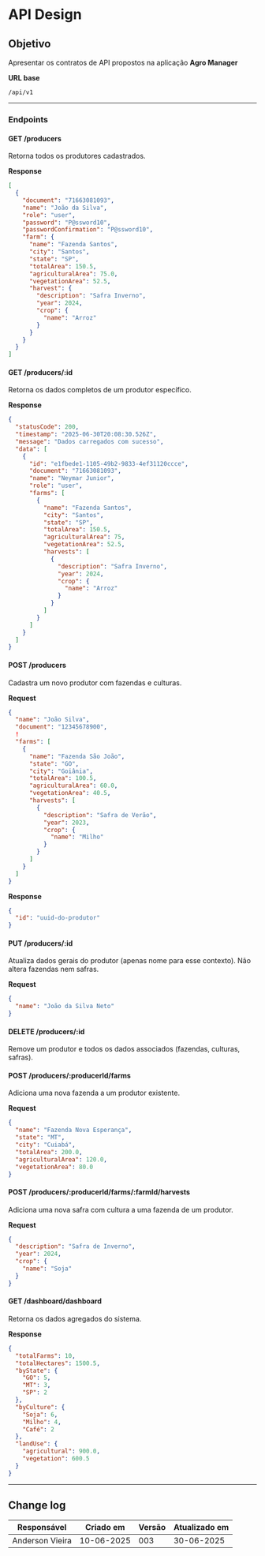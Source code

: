 # API Design

## Objetivo

Apresentar os contratos de API propostos na aplicação **Agro Manager**

**URL base**

`/api/v1`

---

### Endpoints

#### GET /producers

Retorna todos os produtores cadastrados.

**Response**

```json
[
  {
    "document": "71663081093",
    "name": "João da Silva",
    "role": "user",
    "password": "P@ssword10",
    "passwordConfirmation": "P@ssword10",
    "farm": {
      "name": "Fazenda Santos",
      "city": "Santos",
      "state": "SP",
      "totalArea": 150.5,
      "agriculturalArea": 75.0,
      "vegetationArea": 52.5,
      "harvest": {
        "description": "Safra Inverno",
        "year": 2024,
        "crop": {
          "name": "Arroz"
        }
      }
    }
  }
]
```

#### GET /producers/:id

Retorna os dados completos de um produtor específico.

**Response**

```json
{
  "statusCode": 200,
  "timestamp": "2025-06-30T20:08:30.526Z",
  "message": "Dados carregados com sucesso",
  "data": [
    {
      "id": "e1fbede1-1105-49b2-9833-4ef31120ccce",
      "document": "71663081093",
      "name": "Neymar Junior",
      "role": "user",
      "farms": [
        {
          "name": "Fazenda Santos",
          "city": "Santos",
          "state": "SP",
          "totalArea": 150.5,
          "agriculturalArea": 75,
          "vegetationArea": 52.5,
          "harvests": [
            {
              "description": "Safra Inverno",
              "year": 2024,
              "crop": {
                "name": "Arroz"
              }
            }
          ]
        }
      ]
    }
  ]
}
```

#### POST /producers

Cadastra um novo produtor com fazendas e culturas.

**Request**

```json
{
  "name": "João Silva",
  "document": "12345678900",
  !
  "farms": [
    {
      "name": "Fazenda São João",
      "state": "GO",
      "city": "Goiânia",
      "totalArea": 100.5,
      "agriculturalArea": 60.0,
      "vegetationArea": 40.5,
      "harvests": [
        {
          "description": "Safra de Verão",
          "year": 2023,
          "crop": {
            "name": "Milho"
          }
        }
      ]
    }
  ]
}
```

**Response**

```json
{
  "id": "uuid-do-produtor"
}
```

#### PUT /producers/:id

Atualiza dados gerais do produtor (apenas nome para esse contexto). Não altera fazendas nem safras.

**Request**

```json
{
  "name": "João da Silva Neto"
}
```

#### DELETE /producers/:id

Remove um produtor e todos os dados associados (fazendas, culturas, safras).

#### POST /producers/:producerId/farms

Adiciona uma nova fazenda a um produtor existente.

**Request**

```json
{
  "name": "Fazenda Nova Esperança",
  "state": "MT",
  "city": "Cuiabá",
  "totalArea": 200.0,
  "agriculturalArea": 120.0,
  "vegetationArea": 80.0
}
```

#### POST /producers/:producerId/farms/:farmId/harvests

Adiciona uma nova safra com cultura a uma fazenda de um produtor.

**Request**

```json
{
  "description": "Safra de Inverno",
  "year": 2024,
  "crop": {
    "name": "Soja"
  }
}
```

#### GET /dashboard/dashboard

Retorna os dados agregados do sistema.

**Response**

```json
{
  "totalFarms": 10,
  "totalHectares": 1500.5,
  "byState": {
    "GO": 5,
    "MT": 3,
    "SP": 2
  },
  "byCulture": {
    "Soja": 6,
    "Milho": 4,
    "Café": 2
  },
  "landUse": {
    "agricultural": 900.0,
    "vegetation": 600.5
  }
}
```

---

## Change log

| Responsável     | Criado em  | Versão | Atualizado em |
| --------------- | ---------- | ------ | ------------- |
| Anderson Vieira | 10-06-2025 | 003    | 30-06-2025    |

